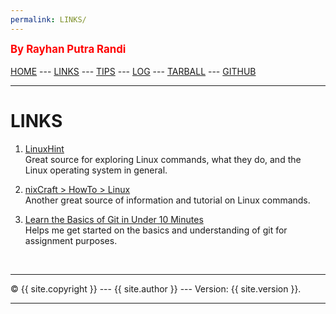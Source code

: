 ```yaml
---
permalink: LINKS/
---
```

<span style="color:red; font-weight:bold; font-size:larger;">By Rayhan Putra Randi</span>
<br><br>
[HOME](https://rayhanrandi.github.io/os222) ---
[LINKS](https://rayhanrandi.github.io/os222/LINKS/) ---
[TIPS](https://rayhanrandi.github.io/os222/TIPS/) ---
[LOG](https://rayhanrandi.github.io/os222/TXT/mylog.txt) ---
[TARBALL](https://os.vlsm.org/Log/rayhanrandi.tar.bz2.txt) ---
[GITHUB](https://github.com/rayhanrandi)
<br>
<hr>

# LINKS

1. [LinuxHint](https://linuxhint.com/)<br>
Great source for exploring Linux commands, what they do, and the Linux operating system in general.

2. [nixCraft > HowTo > Linux](https://www.cyberciti.biz/faq/category/linux/)<br>
Another great source of information and tutorial on Linux commands. 

3. [Learn the Basics of Git in Under 10 Minutes](https://www.freecodecamp.org/news/learn-the-basics-of-git-in-under-10-minutes-da548267cc91/)<br>
Helps me get started on the basics and understanding of git for assignment purposes.

<br>
<hr>
&copy; {{ site.copyright }} --- {{ site.author }} --- Version: {{ site.version }}.
<hr>
<br>
